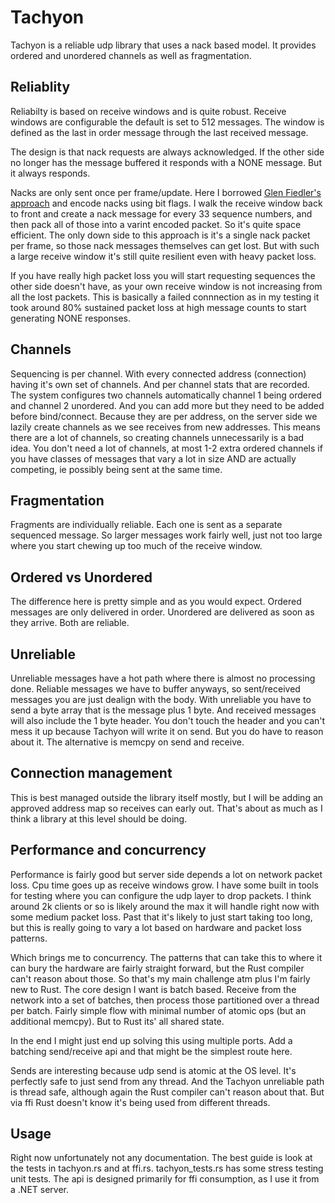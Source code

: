 # Tachyon

Tachyon is a reliable udp library that uses a nack based model. It provides ordered and unordered channels as well as fragmentation.

## Reliablity
Reliabilty is based on receive windows and is quite robust.  Receive windows are configurable the default is set to 512 messages.  The window is defined as the last in order message through the last received message.

The design is that nack requests are always acknowledged.  If the other side no longer has the message buffered it responds with a NONE message. But it always responds.

Nacks are only sent once per frame/update.  Here I borrowed [Glen Fiedler's approach](https://gafferongames.com/post/reliable_ordered_messages/) and encode nacks using bit flags.  I walk the receive window back to front and create a nack message for every 33 sequence numbers, and then pack all of those into a varint encoded packet.  So it's quite space efficient.  The only down side to this approach is it's a single nack packet per frame, so those nack messages themselves can get lost.  But with such a large receive window it's still quite resilient even with heavy packet loss.

If you have really high packet loss you will start requesting sequences the other side doesn't have, as your own receive window is not increasing from all the lost packets.  This is basically a failed connnection as in my testing it took around 80% sustained packet loss at high message counts to start generating NONE responses.

## Channels
Sequencing is per channel. With every connected address (connection) having it's own set of channels.  And per channel stats that are recorded.
The system configures two channels automatically channel 1 being ordered and channel 2 unordered. And you can add more but they need to be added before bind/connect.  Because they are per address, on the server side we lazily create channels as we see receives from new addresses.  This means there are a lot of channels, so creating channels unnecessarily is a bad idea.  You don't need a lot of channels, at most 1-2 extra ordered channels if you have classes of messages that vary a lot in size AND are actually competing, ie possibly being sent at the same time.

## Fragmentation
Fragments are individually reliable.  Each one is sent as a separate sequenced message.  So larger messages work fairly well, just not too large where you start chewing up too much of the receive window.

## Ordered vs Unordered
The difference here is pretty simple and as you would expect.  Ordered messages are only delivered in order. Unordered are delivered as soon as they arrive.  Both are reliable.

## Unreliable
Unreliable messages have a hot path where there is almost no processing done.  Reliable messages we have to buffer anyways, so sent/received messages you are just dealign with the body.  With unreliable you have to send a byte array that is the message plus 1 byte. And received messages will also include the 1 byte header. You don't touch the header and you can't mess it up because Tachyon will write it on send.  But you do have to reason about it.  The alternative is memcpy on send and receive.

## Connection management
This is best managed outside the library itself mostly, but I will be adding an approved address map so receives can early out.  That's about as much as I think a library at this level should be doing.

## Performance and concurrency
Performance is fairly good but server side depends a lot on network packet loss.  Cpu time goes up as receive windows grow.  I have some built in tools for testing where you can configure the udp layer to drop packets.  I think around 2k clients or so is likely around the max it will handle right now with some medium packet loss.  Past that it's likely to just start taking too long, but this is really going to vary a lot based on hardware and packet loss patterns.

Which brings me to concurrency.  The patterns that can take this to where it can bury the hardware are fairly straight forward, but the Rust compiler can't reason about those. So that's my main challenge atm plus I'm fairly new to Rust.  The core design I want is batch based.  Receive from the network into a set of batches, then process those partitioned over a thread per batch.  Fairly simple flow with minimal number of atomic ops (but an additional memcpy). But to Rust its' all shared state.

In the end I might just end up solving this using multiple ports. Add a batching send/receive api and that might be the simplest route here. 

Sends are interesting because udp send is atomic at the OS level. It's perfectly safe to just send from any thread.  And the Tachyon unreliable path is thread safe, although again the Rust compiler can't reason about that.  But via ffi Rust doesn't know it's being used from different threads.

## Usage
Right now unfortunately not any documentation.  The best guide is look at the tests in tachyon.rs and at ffi.rs.  tachyon_tests.rs has some stress testing unit tests.  The api is designed primarily for ffi consumption, as I use it from a .NET server.

